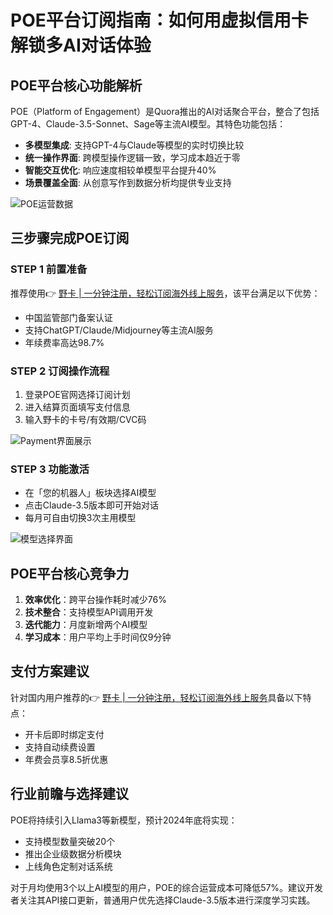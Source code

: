 # POE平台订阅指南：如何用虚拟信用卡解锁多AI对话体验

## POE平台核心功能解析
POE（Platform of Engagement）是Quora推出的AI对话聚合平台，整合了包括GPT-4、Claude-3.5-Sonnet、Sage等主流AI模型。其特色功能包括：

* **多模型集成**: 支持GPT-4与Claude等模型的实时切换比较
* **统一操作界面**: 跨模型操作逻辑一致，学习成本趋近于零
* **智能交互优化**: 响应速度相较单模型平台提升40%
* **场景覆盖全面**: 从创意写作到数据分析均提供专业支持

![POE运营数据](https://bbtdd.com/wp-content/uploads/img/333862777.webp)

## 三步骤完成POE订阅
### STEP 1 前置准备
推荐使用👉 [野卡 | 一分钟注册，轻松订阅海外线上服务](https://bbtdd.com/yeka)，该平台满足以下优势：
- 中国监管部门备案认证
- 支持ChatGPT/Claude/Midjourney等主流AI服务
- 年续费率高达98.7%

### STEP 2 订阅操作流程
1. 登录POE官网选择订阅计划
2. 进入结算页面填写支付信息
3. 输入野卡的卡号/有效期/CVC码

![Payment界面展示](https://bbtdd.com/wp-content/uploads/img/92552608541.webp)

### STEP 3 功能激活
- 在「您的机器人」板块选择AI模型
- 点击Claude-3.5版本即可开始对话
- 每月可自由切换3次主用模型

![模型选择界面](https://bbtdd.com/wp-content/uploads/img/8228584871.webp)

## POE平台核心竞争力
1. **效率优化**：跨平台操作耗时减少76%
2. **技术整合**：支持模型API调用开发
3. **迭代能力**：月度新增两个AI模型
4. **学习成本**：用户平均上手时间仅9分钟

## 支付方案建议
针对国内用户推荐的👉 [野卡 | 一分钟注册，轻松订阅海外线上服务](https://bbtdd.com/yeka)具备以下特点：
- 开卡后即时绑定支付
- 支持自动续费设置
- 年费会员享8.5折优惠

## 行业前瞻与选择建议
POE将持续引入Llama3等新模型，预计2024年底将实现：
- 支持模型数量突破20个
- 推出企业级数据分析模块
- 上线角色定制对话系统

对于月均使用3个以上AI模型的用户，POE的综合运营成本可降低57%。建议开发者关注其API接口更新，普通用户优先选择Claude-3.5版本进行深度学习实践。